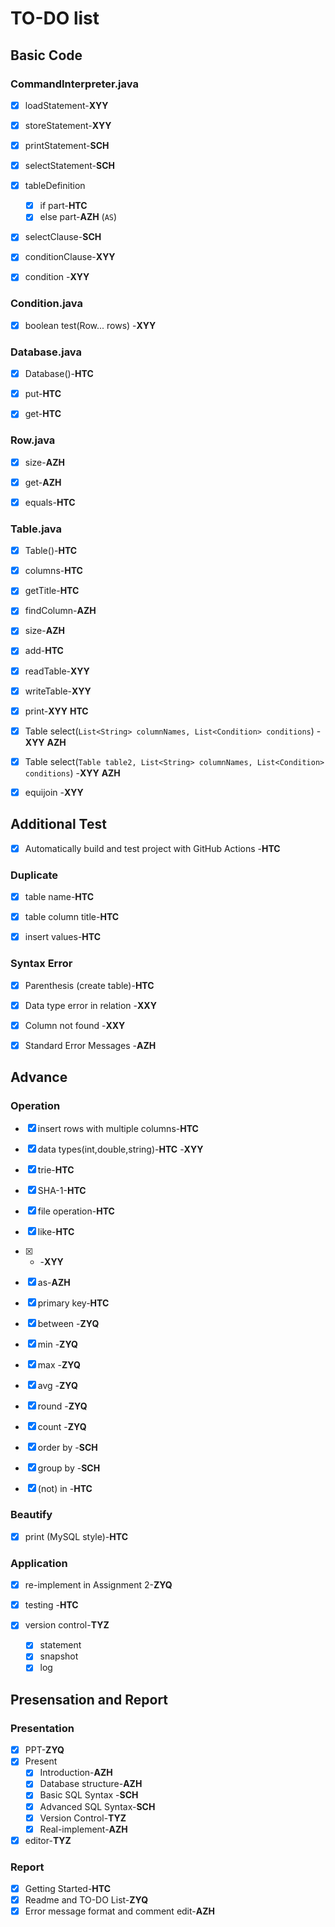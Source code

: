 # TO-DO list

## Basic Code

### CommandInterpreter.java

- [x] loadStatement-**XYY**

- [x] storeStatement-**XYY**

- [x] printStatement-**SCH**

- [x] selectStatement-**SCH**

- [x] tableDefinition 
	- [x] if part-**HTC**
	- [x] else part-**AZH** (`AS`)

- [x] selectClause-**SCH**

- [x] conditionClause-**XYY**

- [x] condition -**XYY**

### Condition.java

- [x] boolean test(Row... rows) -**XYY**

### Database.java

- [x] Database()-**HTC**

- [x] put-**HTC**

- [x] get-**HTC**

### Row.java

- [x] size-**AZH**

- [x] get-**AZH**

- [x] equals-**HTC**

### Table.java

- [x] Table()-**HTC**

- [x] columns-**HTC**

- [x] getTitle-**HTC**

- [x] findColumn-**AZH**

- [x] size-**AZH**

- [x] add-**HTC** 

- [x] readTable-**XYY**

- [x] writeTable-**XYY**

- [x] print-**XYY** **HTC**

- [x] Table select(`List<String> columnNames, List<Condition> conditions`) -**XYY** **AZH**

- [x] Table select(`Table table2, List<String> columnNames, List<Condition> conditions`) -**XYY** **AZH**

- [x] equijoin -**XYY**

## Additional Test

- [x] Automatically build and test project with GitHub Actions -**HTC**

### Duplicate

- [x] table name-**HTC**

- [x] table column title-**HTC**

- [x] insert values-**HTC**

### Syntax Error

- [x] Parenthesis (create table)-**HTC**

- [x] Data type error in relation -**XXY**

- [x] Column not found -**XXY**

- [x] Standard Error Messages -**AZH**

## Advance

### Operation

- [x] insert rows with multiple columns-**HTC**

- [x] data types(int,double,string)-**HTC** -**XYY**

- [x] trie-**HTC**

- [x] SHA-1-**HTC**

- [x] file operation-**HTC**

- [x] like-**HTC**

- [x] * -**XYY**

- [x] as-**AZH**

- [x] primary key-**HTC**

- [x] between -**ZYQ**

- [x] min -**ZYQ**

- [x] max -**ZYQ**

- [x] avg -**ZYQ**

- [x] round -**ZYQ**

- [x] count -**ZYQ**

- [x] order by -**SCH**

- [x] group by -**SCH**

- [x] (not) in -**HTC**

### Beautify

- [x] print (MySQL style)-**HTC**

### Application

- [x] re-implement in Assignment 2-**ZYQ**

- [x] testing -**HTC**

- [x] version control-**TYZ**
	- [x] statement
	- [x] snapshot
	- [x] log

## Presensation and Report
### Presentation
- [x] PPT-**ZYQ**
- [x] Present
	- [x] Introduction-**AZH**
	- [x] Database structure-**AZH**
	- [x] Basic SQL Syntax -**SCH**
	- [x] Advanced SQL Syntax-**SCH**
	- [x] Version Control-**TYZ**
	- [x] Real-implement-**AZH**
- [x] editor-**TYZ**
### Report
- [x] Getting Started-**HTC**
- [x] Readme and TO-DO List-**ZYQ**
- [x] Error message format and comment edit-**AZH**
